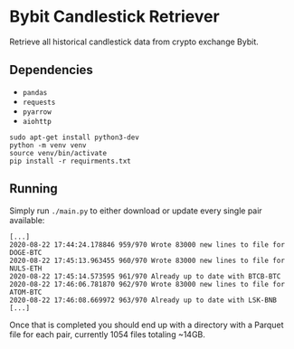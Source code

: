 # Bybit Candlestick Retriever
Retrieve all historical candlestick data from crypto exchange Bybit.

## Dependencies

- `pandas`
- `requests`
- `pyarrow`
- `aiohttp`
```
sudo apt-get install python3-dev
python -m venv venv
source venv/bin/activate
pip install -r requirments.txt
```

## Running

Simply run `./main.py` to either download or update every single pair available:

```
[...]
2020-08-22 17:44:24.178846 959/970 Wrote 83000 new lines to file for DOGE-BTC 
2020-08-22 17:45:13.963455 960/970 Wrote 83000 new lines to file for NULS-ETH 
2020-08-22 17:45:14.573595 961/970 Already up to date with BTCB-BTC
2020-08-22 17:46:06.781870 962/970 Wrote 83000 new lines to file for ATOM-BTC 
2020-08-22 17:46:08.669972 963/970 Already up to date with LSK-BNB
[...]
```

Once that is completed you should end up with a directory with a Parquet file for each pair, currently 1054 files totaling ~14GB.
